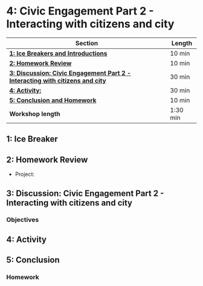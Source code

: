 # 4: Civic Engagement Part 2 - Interacting with citizens and city

| **Section**                                                                                    | **Length** |
|------------------------------------------------------------------------------------------------|------------|
| [**1: Ice Breakers and Introductions**](#1-icebreaker)                                           | 10 min     |
| [**2: Homework Review**](#2-homework-review)                                                     | 10 min     |
| [**3: Discussion: Civic Engagement Part 2 - Interacting with citizens and city**](discussion) | 30 min     |
| [**4: Activity:**](#4-activity)                                                                 | 30 min     |
| [**5: Conclusion and Homework**](#5-conclusion)                                                   | 10 min     |
| **Workshop length**                                                                            | 1:30 min   |

## 1: Ice Breaker

## 2: Homework Review

- Project:

## 3: Discussion: Civic Engagement Part 2 - Interacting with citizens and city

### Objectives

## 4: Activity

## 5: Conclusion

### Homework
